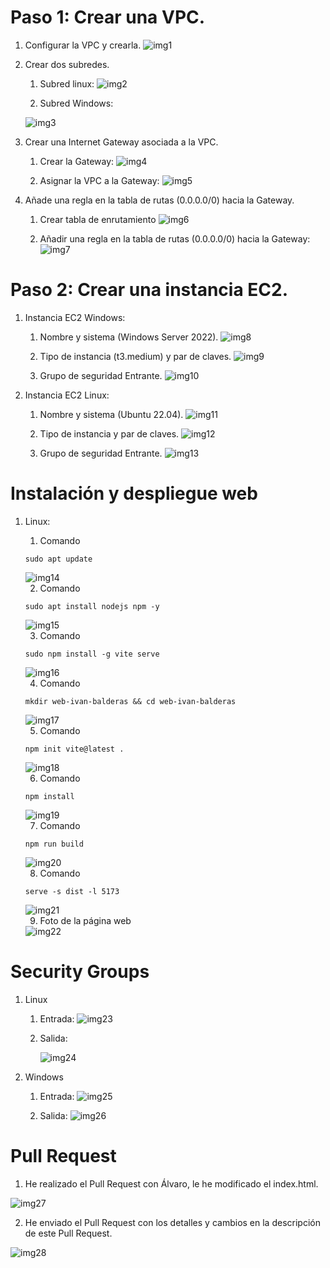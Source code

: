 # Paso 1: Crear una VPC.
1. Configurar la VPC y crearla.
   <img src="./images/img1.png" alt="img1"/>

2. Crear dos subredes.
   1. Subred linux:
      <img src="./images/img2.png" alt="img2"/>
      
    2. Subred Windows:
      <img src="./images/img3.png" alt="img3"/>
3. Crear una Internet Gateway asociada a la VPC.
   1. Crear la Gateway:
      <img src="./images/img4.png" alt="img4"/>
   
   2. Asignar la VPC a la Gateway:
      <img src="./images/img5.png" alt="img5"/>

4. Añade una regla en la tabla de rutas (0.0.0.0/0) hacia la Gateway.
      1. Crear tabla de enrutamiento
         <img src="./images/img6.png" alt="img6"/>
         
      2. Añadir una regla en la tabla de rutas (0.0.0.0/0) hacia la Gateway:
         <img src="./images/img7.png" alt="img7"/>

# Paso 2: Crear una instancia EC2.
1. Instancia EC2 Windows:
   1. Nombre y sistema (Windows Server 2022).
      <img src="./images/img8.png" alt="img8"/>

   2. Tipo de instancia (t3.medium) y par de claves.
      <img src="./images/img9.png" alt="img9"/>

   3. Grupo de seguridad Entrante.
      <img src="./images/img10.png" alt="img10"/>

3. Instancia EC2 Linux:
   1. Nombre y sistema (Ubuntu 22.04).
      <img src="./images/img11.png" alt="img11"/>

   2. Tipo de instancia y par de claves.
      <img src="./images/img12.png" alt="img12"/>

   3. Grupo de seguridad Entrante.
      <img src="./images/img13.png" alt="img13"/>

# Instalación y despliegue web
1. Linux:
   1. Comando 
   ~~~
   sudo apt update
   ~~~
   <img src="./images/img14.jpg" alt="img14"/>

   2. Comando
   ~~~
   sudo apt install nodejs npm -y
   ~~~
   <img src="./images/img15.jpg" alt="img15"/>

   3. Comando
   ~~~
   sudo npm install -g vite serve
   ~~~
   <img src="./images/img16.jpg" alt="img16"/>

   4. Comando
   ~~~
   mkdir web-ivan-balderas && cd web-ivan-balderas
   ~~~
   <img src="./images/img17.jpg" alt="img17"/>

   5. Comando
   ~~~
   npm init vite@latest .
   ~~~
   <img src="./images/img18.jpg" alt="img18"/>

   6. Comando
   ~~~
   npm install
   ~~~
   <img src="./images/img19.jpg" alt="img19"/>

   7. Comando
   ~~~
   npm run build
   ~~~
   <img src="./images/img20.jpg" alt="img20"/>

   8. Comando
   ~~~
   serve -s dist -l 5173
   ~~~
   <img src="./images/img21.jpg" alt="img21"/>

   9. Foto de la página web
   <img src="./images/img22.jpg" alt="img22"/>

# Security Groups
1. Linux
   1. Entrada:
      <img src="./images/img23.png" alt="img23"/>

   2. Salida:

      <img src="./images/img24.png" alt="img24"/>

2. Windows
   1. Entrada:
      <img src="./images/img25.png" alt="img25"/>

   2. Salida:
      <img src="./images/img26.png" alt="img26"/>

# Pull Request

   1. He realizado el Pull Request con Álvaro, le he modificado el index.html.
   <img src="./images/img27.png" alt="img27"/>

   2. He enviado el Pull Request con los detalles y cambios en la descripción de este Pull Request.
   <img src="./images/img28.png" alt="img28"/>